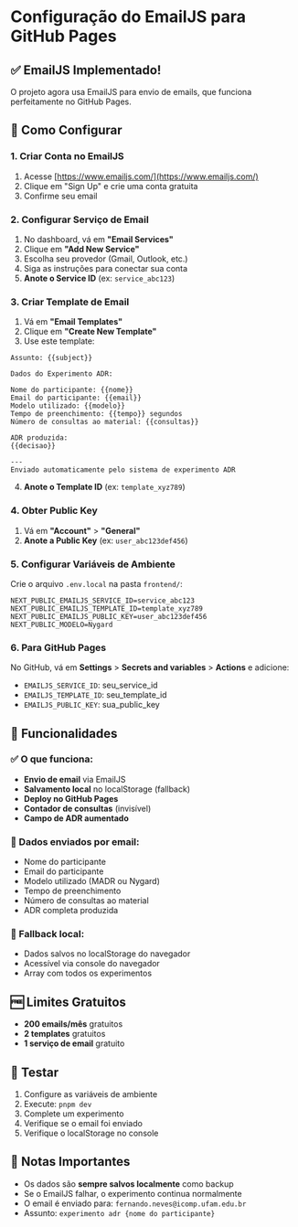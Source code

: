 # Configuração do EmailJS para GitHub Pages

## ✅ EmailJS Implementado!

O projeto agora usa EmailJS para envio de emails, que funciona perfeitamente no GitHub Pages.

## 🔧 Como Configurar

### 1. Criar Conta no EmailJS

1. Acesse [https://www.emailjs.com/](https://www.emailjs.com/)
2. Clique em "Sign Up" e crie uma conta gratuita
3. Confirme seu email

### 2. Configurar Serviço de Email

1. No dashboard, vá em **"Email Services"**
2. Clique em **"Add New Service"**
3. Escolha seu provedor (Gmail, Outlook, etc.)
4. Siga as instruções para conectar sua conta
5. **Anote o Service ID** (ex: `service_abc123`)

### 3. Criar Template de Email

1. Vá em **"Email Templates"**
2. Clique em **"Create New Template"**
3. Use este template:

```
Assunto: {{subject}}

Dados do Experimento ADR:

Nome do participante: {{nome}}
Email do participante: {{email}}
Modelo utilizado: {{modelo}}
Tempo de preenchimento: {{tempo}} segundos
Número de consultas ao material: {{consultas}}

ADR produzida:
{{decisao}}

---
Enviado automaticamente pelo sistema de experimento ADR
```

4. **Anote o Template ID** (ex: `template_xyz789`)

### 4. Obter Public Key

1. Vá em **"Account"** > **"General"**
2. **Anote a Public Key** (ex: `user_abc123def456`)

### 5. Configurar Variáveis de Ambiente

Crie o arquivo `.env.local` na pasta `frontend/`:

```env
NEXT_PUBLIC_EMAILJS_SERVICE_ID=service_abc123
NEXT_PUBLIC_EMAILJS_TEMPLATE_ID=template_xyz789
NEXT_PUBLIC_EMAILJS_PUBLIC_KEY=user_abc123def456
NEXT_PUBLIC_MODELO=Nygard
```

### 6. Para GitHub Pages

No GitHub, vá em **Settings** > **Secrets and variables** > **Actions** e adicione:

- `EMAILJS_SERVICE_ID`: seu_service_id
- `EMAILJS_TEMPLATE_ID`: seu_template_id  
- `EMAILJS_PUBLIC_KEY`: sua_public_key

## 🚀 Funcionalidades

### ✅ O que funciona:
- **Envio de email** via EmailJS
- **Salvamento local** no localStorage (fallback)
- **Deploy no GitHub Pages**
- **Contador de consultas** (invisível)
- **Campo de ADR aumentado**

### 📧 Dados enviados por email:
- Nome do participante
- Email do participante  
- Modelo utilizado (MADR ou Nygard)
- Tempo de preenchimento
- Número de consultas ao material
- ADR completa produzida

### 💾 Fallback local:
- Dados salvos no localStorage do navegador
- Acessível via console do navegador
- Array com todos os experimentos

## 🆓 Limites Gratuitos

- **200 emails/mês** gratuitos
- **2 templates** gratuitos
- **1 serviço de email** gratuito

## 🧪 Testar

1. Configure as variáveis de ambiente
2. Execute: `pnpm dev`
3. Complete um experimento
4. Verifique se o email foi enviado
5. Verifique o localStorage no console

## 📝 Notas Importantes

- Os dados são **sempre salvos localmente** como backup
- Se o EmailJS falhar, o experimento continua normalmente
- O email é enviado para: `fernando.neves@icomp.ufam.edu.br`
- Assunto: `experimento adr {nome do participante}`
